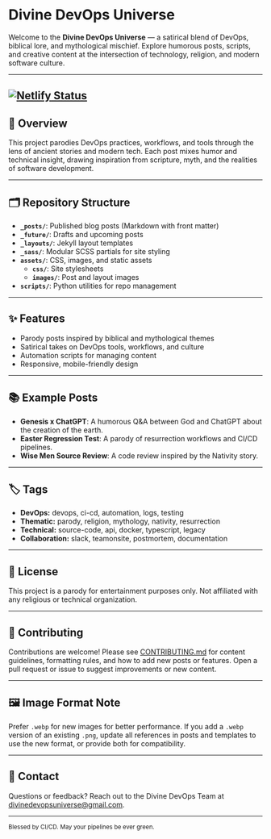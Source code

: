 
# Divine DevOps Universe

Welcome to the **Divine DevOps Universe** — a satirical blend of DevOps, biblical lore, and mythological mischief. Explore humorous posts, scripts, and creative content at the intersection of technology, religion, and modern software culture.

---
[![Netlify Status](https://api.netlify.com/api/v1/badges/f9d9ed3e-96c9-48db-addf-cebf6a15b2c1/deploy-status?branch=netlify)](https://app.netlify.com/projects/divinedevops/deploys)
---
## 📖 Overview

This project parodies DevOps practices, workflows, and tools through the lens of ancient stories and modern tech. Each post mixes humor and technical insight, drawing inspiration from scripture, myth, and the realities of software development.

---

## 🗂️ Repository Structure

- **`_posts/`**: Published blog posts (Markdown with front matter)
- **`_future/`**: Drafts and upcoming posts
- **`_layouts/`**: Jekyll layout templates
- **`_sass/`**: Modular SCSS partials for site styling
- **`assets/`**: CSS, images, and static assets
  - **`css/`**: Site stylesheets
  - **`images/`**: Post and layout images
- **`scripts/`**: Python utilities for repo management

---

## ✨ Features

- Parody posts inspired by biblical and mythological themes
- Satirical takes on DevOps tools, workflows, and culture
- Automation scripts for managing content
- Responsive, mobile-friendly design

---

## 📚 Example Posts
- **Genesis x ChatGPT**: A humorous Q&A between God and ChatGPT about the creation of the earth.
- **Easter Regression Test**: A parody of resurrection workflows and CI/CD pipelines.
- **Wise Men Source Review**: A code review inspired by the Nativity story.

---

## 🏷️ Tags

- **DevOps:** devops, ci-cd, automation, logs, testing
- **Thematic:** parody, religion, mythology, nativity, resurrection
- **Technical:** source-code, api, docker, typescript, legacy
- **Collaboration:** slack, teamonsite, postmortem, documentation

---

## 📄 License

This project is a parody for entertainment purposes only. Not affiliated with any religious or technical organization.

---

## 🤝 Contributing

Contributions are welcome! Please see [CONTRIBUTING.md](CONTRIBUTING.md) for content guidelines, formatting rules, and how to add new posts or features. Open a pull request or issue to suggest improvements or new content.

---

## 🖼️ Image Format Note

Prefer `.webp` for new images for better performance. If you add a `.webp` version of an existing `.png`, update all references in posts and templates to use the new format, or provide both for compatibility.

---

## 📧 Contact

Questions or feedback? Reach out to the Divine DevOps Team at divinedevopsuniverse@gmail.com.

---

<sub>Blessed by CI/CD. May your pipelines be ever green.</sub>